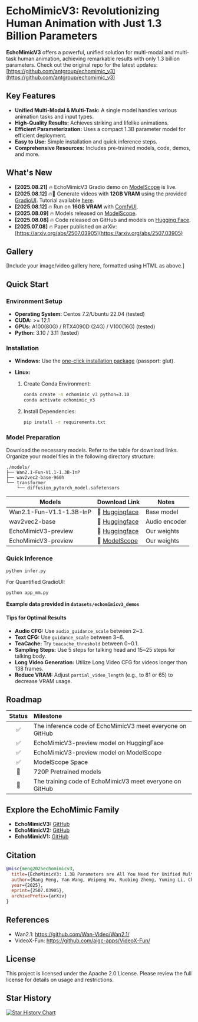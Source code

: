 # EchoMimicV3: Revolutionizing Human Animation with Just 1.3 Billion Parameters

**EchoMimicV3** offers a powerful, unified solution for multi-modal and multi-task human animation, achieving remarkable results with only 1.3 billion parameters.  Check out the original repo for the latest updates: [https://github.com/antgroup/echomimic_v3](https://github.com/antgroup/echomimic_v3)

## Key Features

*   **Unified Multi-Modal & Multi-Task:** A single model handles various animation tasks and input types.
*   **High-Quality Results:** Achieves striking and lifelike animations.
*   **Efficient Parameterization:** Uses a compact 1.3B parameter model for efficient deployment.
*   **Easy to Use:** Simple installation and quick inference steps.
*   **Comprehensive Resources:**  Includes pre-trained models, code, demos, and more.

## What's New
*   **[2025.08.21]** 🔥 EchoMimicV3 Gradio demo on [ModelScope](https://modelscope.cn/studios/BadToBest/EchoMimicV3) is live.
*   **[2025.08.12]** 🔥🚀 Generate videos with **12GB VRAM** using the provided [GradioUI](https://github.com/antgroup/echomimic_v3/blob/main/app_mm.py). Tutorial available [here](https://www.bilibili.com/video/BV1W8tdzEEVN).
*   **[2025.08.12]** 🔥 Run on **16GB VRAM** with [ComfyUI](https://github.com/smthemex/ComfyUI_EchoMimic).
*   **[2025.08.09]** 🔥 Models released on [ModelScope](https://modelscope.cn/models/BadToBest/EchoMimicV3).
*   **[2025.08.08]** 🔥 Code released on GitHub and models on [Hugging Face](https://huggingface.co/BadToBest/EchoMimicV3).
*   **[2025.07.08]** 🔥 Paper published on arXiv: [https://arxiv.org/abs/2507.03905](https://arxiv.org/abs/2507.03905)

## Gallery

[Include your image/video gallery here, formatted using HTML as above.]

## Quick Start

### Environment Setup

*   **Operating System:** Centos 7.2/Ubuntu 22.04 (tested)
*   **CUDA:** >= 12.1
*   **GPUs:** A100(80G) / RTX4090D (24G) / V100(16G) (tested)
*   **Python:** 3.10 / 3.11 (tested)

### Installation

*   **Windows:** Use the [one-click installation package](https://pan.baidu.com/share/init?surl=cV7i2V0wF4exDtKjJrAUeA) (passport: glut).
*   **Linux:**

    1.  Create Conda Environment:
        ```bash
        conda create -n echomimic_v3 python=3.10
        conda activate echomimic_v3
        ```

    2.  Install Dependencies:
        ```bash
        pip install -r requirements.txt
        ```

### Model Preparation

Download the necessary models. Refer to the table for download links. Organize your model files in the following directory structure:

```
./models/
├── Wan2.1-Fun-V1.1-1.3B-InP
├── wav2vec2-base-960h
└── transformer
    └── diffusion_pytorch_model.safetensors
```

| Models        |                       Download Link                                           |    Notes                      |
| --------------|-------------------------------------------------------------------------------|-------------------------------|
| Wan2.1-Fun-V1.1-1.3B-InP  |      🤗 [Huggingface](https://huggingface.co/alibaba-pai/Wan2.1-Fun-V1.1-1.3B-InP)       | Base model
| wav2vec2-base |      🤗 [Huggingface](https://huggingface.co/facebook/wav2vec2-base-960h)          | Audio encoder
| EchoMimicV3-preview      |      🤗 [Huggingface](https://huggingface.co/BadToBest/EchoMimicV3)              | Our weights
| EchoMimicV3-preview      |      🤗 [ModelScope](https://modelscope.cn/models/BadToBest/EchoMimicV3)              | Our weights

### Quick Inference

```bash
python infer.py
```

For Quantified GradioUI:
```bash
python app_mm.py
```

**Example data provided in `datasets/echomimicv3_demos`**

#### Tips for Optimal Results
*   **Audio CFG:** Use `audio_guidance_scale` between 2~3.
*   **Text CFG:** Use `guidance_scale` between 3~6.
*   **TeaCache:** Try `teacache_threshold` between 0~0.1.
*   **Sampling Steps:**  Use 5 steps for talking head and 15~25 steps for talking body.
*   **Long Video Generation:** Utilize Long Video CFG for videos longer than 138 frames.
*   **Reduce VRAM:** Adjust `partial_video_length` (e.g., to 81 or 65) to decrease VRAM usage.

##  Roadmap

| Status | Milestone                                                                |     
|:--------:|:-------------------------------------------------------------------------|
|    ✅    | The inference code of EchoMimicV3 meet everyone on GitHub   | 
|    ✅   | EchoMimicV3-preview model on HuggingFace | 
|    ✅   | EchoMimicV3-preview model on ModelScope | 
|    ✅  | ModelScope Space | 
|    🚀    | 720P Pretrained models | 
|    🚀    | The training code of EchoMimicV3 meet everyone on GitHub   | 


## Explore the EchoMimic Family

*   **EchoMimicV3:** [GitHub](https://github.com/antgroup/echomimic_v3)
*   **EchoMimicV2:** [GitHub](https://github.com/antgroup/echomimic_v2)
*   **EchoMimicV1:** [GitHub](https://github.com/antgroup/echomimic)

## Citation

```bibtex
@misc{meng2025echomimicv3,
  title={EchoMimicV3: 1.3B Parameters are All You Need for Unified Multi-Modal and Multi-Task Human Animation},
  author={Rang Meng, Yan Wang, Weipeng Wu, Ruobing Zheng, Yuming Li, Chenguang Ma},
  year={2025},
  eprint={2507.03905},
  archivePrefix={arXiv}
}
```

## References
*   Wan2.1: https://github.com/Wan-Video/Wan2.1/
*   VideoX-Fun: https://github.com/aigc-apps/VideoX-Fun/

## License

This project is licensed under the Apache 2.0 License.  Please review the full license for details on usage and restrictions.

## Star History
[![Star History Chart](https://api.star-history.com/svg?repos=antgroup/echomimic_v3&type=Date)](https://www.star-history.com/#antgroup/echomimic_v3&Date)